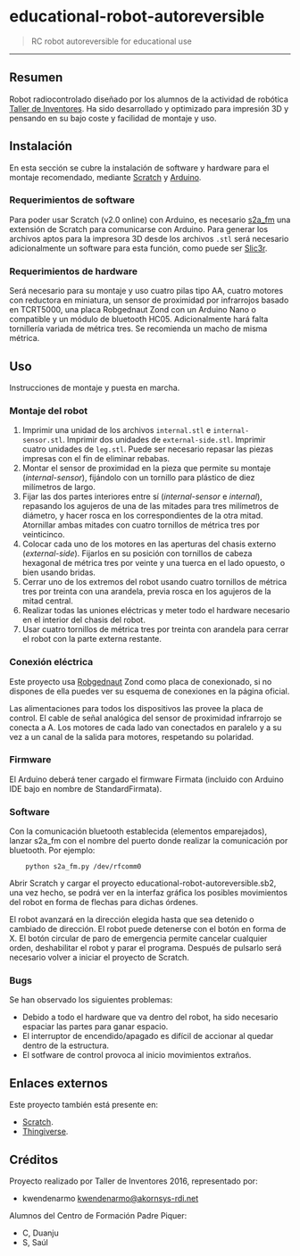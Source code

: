 # educational-robot-autoreversible #

> RC robot autoreversible for educational use  

* * *

## Resumen ##

Robot radiocontrolado diseñado por los alumnos de la actividad de robótica
[Taller de Inventores](http://tallerinventores.github.io/). Ha sido desarrollado
y optimizado para impresión 3D y pensando en su bajo coste y facilidad de
montaje y uso.

## Instalación ##

En esta sección se cubre la instalación de software y hardware para el montaje
recomendado, mediante [Scratch](https://scratch.mit.edu/) y
[Arduino](http://www.arduino.cc/).

### Requerimientos de software ###

Para poder usar Scratch (v2.0 online) con Arduino, es necesario
[s2a_fm](https://github.com/MrYsLab/s2a_fm) una extensión de Scratch para
comunicarse con Arduino. Para generar los archivos aptos para la impresora 3D
desde los archivos `.stl` será necesario adicionalmente un software para esta
función, como puede ser [Slic3r](http://slic3r.org/).

### Requerimientos de hardware ###

Será necesario para su montaje y uso cuatro pilas tipo AA, cuatro motores con
reductora en miniatura, un sensor de proximidad por infrarrojos basado en
TCRT5000, una placa Robgednaut Zond con un Arduino Nano o compatible y un módulo
de bluetooth HC05. Adicionalmente hará falta tornillería variada de métrica
tres. Se recomienda un macho de misma métrica.  

## Uso ##

Instrucciones de montaje y puesta en marcha.

### Montaje del robot ###

1.  Imprimir una unidad de los archivos `internal.stl` e `internal-sensor.stl`.
    Imprimir dos unidades de `external-side.stl`. Imprimir cuatro unidades de 
    `leg.stl`. Puede ser necesario repasar las piezas impresas con el fin de
    eliminar rebabas.  
2.  Montar el sensor de proximidad en la pieza que permite su montaje
    (_internal-sensor_), fijándolo con un tornillo para plástico de diez
    milímetros de largo.  
3.  Fijar las dos partes interiores entre sí (_internal-sensor_ e _internal_),
    repasando los agujeros de una de las mitades para tres milímetros de
    diámetro, y hacer rosca en los correspondientes de la otra mitad. Atornillar
    ambas mitades con cuatro tornillos de métrica tres por veinticinco.  
4.  Colocar cada uno de los motores en las aperturas del chasis externo
    (_external-side_). Fijarlos en su posición con tornillos de cabeza hexagonal
    de métrica tres por veinte y una tuerca en el lado opuesto, o bien usando
    bridas.  
5.  Cerrar uno de los extremos del robot usando cuatro tornillos de métrica tres
    por treinta con una arandela, previa rosca en los agujeros de la mitad
    central.  
6.  Realizar todas las uniones eléctricas y meter todo el hardware necesario en
    el interior del chasis del robot.  
7.  Usar cuatro tornillos de métrica tres por treinta con arandela para cerrar
    el robot con la parte externa restante.  

### Conexión eléctrica ###

Este proyecto usa [Robgednaut](http://akornsys-rdi.github.io/robgednaut/) Zond
como placa de conexionado, si no dispones de ella puedes ver su esquema de
conexiones en la página oficial.  

Las alimentaciones para todos los dispositivos las provee la placa de control.
El cable de señal analógica del sensor de proximidad infrarrojo se conecta a A.
Los motores de cada lado van conectados en paralelo y a su vez a un canal de la
salida para motores, respetando su polaridad.

### Firmware ###

El Arduino deberá tener cargado el firmware Firmata (incluido con Arduino IDE
bajo en nombre de StandardFirmata).  

### Software ###

Con la comunicación bluetooth establecida (elementos emparejados), lanzar s2a_fm
con el nombre del puerto donde realizar la comunicación por bluetooth. Por
ejemplo:

        python s2a_fm.py /dev/rfcomm0

Abrir Scratch y cargar el proyecto educational-robot-autoreversible.sb2, una vez
hecho, se podrá ver en la interfaz gráfica los posibles movimientos del robot en
forma de flechas para dichas órdenes.

El robot avanzará en la dirección elegida hasta que sea detenido o cambiado de
dirección. El robot puede detenerse con el botón en forma de X. El botón
circular de paro de emergencia permite cancelar cualquier orden, deshabilitar el
robot y parar el programa. Después de pulsarlo será necesario volver a iniciar
el proyecto de Scratch.  

### Bugs ###

Se han observado los siguientes problemas:  

-   Debido a todo el hardware que va dentro del robot, ha sido necesario
    espaciar las partes para ganar espacio.  
-   El interruptor de encendido/apagado es difícil de accionar al quedar dentro
    de la estructura.  
-   El sotfware de control provoca al inicio movimientos extraños.  

## Enlaces externos ##

Este proyecto también está presente en:  

-   [Scratch](https://scratch.mit.edu/projects/112577118/).  
-   [Thingiverse](http://www.thingiverse.com/thing:1656800).  

## Créditos ##

Proyecto realizado por Taller de Inventores 2016, representado por:  

-   kwendenarmo <kwendenarmo@akornsys-rdi.net>  

Alumnos del Centro de Formación Padre Piquer:  

-   C, Duanju  
-   S, Saúl  
